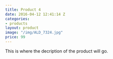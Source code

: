 ```yaml
---
title: Product 4
date: 2016-04-12 12:41:14 Z
categories:
- products
layout: product
image: "/img/ALD_7324.jpg"
price: 99
---
```


This is where the decription of the product will go.
